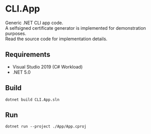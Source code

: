 # CLI.App

Generic .NET CLI app code.  
A selfsigned certificate generator is implemented for demonstration purposes.  
Read the source code for implementation details.

## Requirements

- Visual Studio 2019 (C# Workload)
- .NET 5.0

## Build

`dotnet build CLI.App.sln`

## Run

`dotnet run --project ./App/App.cproj`
